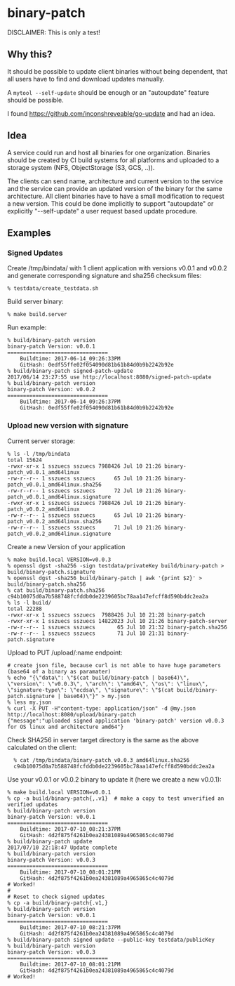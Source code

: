 # binary-patch

DISCLAIMER: This is only a test!

## Why this?

It should be possible to update client binaries without being
dependent, that all users have to find and download updates manually.

A `mytool --self-update` should be enough or an "autoupdate" feature
should be possible.

I found https://github.com/inconshreveable/go-update and
had an idea.

## Idea

A service could run and host all binaries for one organization.
Binaries should be created by CI build systems for all platforms and
uploaded to a storage system (NFS, ObjectStorage (S3, GCS, ..)).

The clients can send name, architecture and current version to the
service and the service can provide an updated version of the binary
for the same architecture. All client binaries have to have a small
modification to request a new version. This could be done implicitly
to support "autoupdate" or explicitly "--self-update" a user request
based update procedure.


## Examples

### Signed Updates

Create /tmp/bindata/ with 1 client application with versions v0.0.1
and v0.0.2 and generate corresponding signature and sha256 checksum
files:

    % testdata/create_testdata.sh

Build server binary:

    % make build.server

Run example:

    % build/binary-patch version
    binary-patch Version: v0.0.1
    ================================
        Buildtime: 2017-06-14_09:26:33PM
        GitHash: 0edf55ffe02f054090d81b61b84d0b9b2242b92e
    % build/binary-patch signed-patch-update
    2017/06/14 23:27:55 use http://localhost:8080/signed-patch-update
    % build/binary-patch version
    binary-patch Version: v0.0.2
    ================================
        Buildtime: 2017-06-14_09:26:37PM
        GitHash: 0edf55ffe02f054090d81b61b84d0b9b2242b92e

### Upload new version with signature

Current server storage:

    % ls -l /tmp/bindata
    total 15624
    -rwxr-xr-x 1 sszuecs sszuecs 7988426 Jul 10 21:26 binary-patch_v0.0.1_amd64linux
    -rw-r--r-- 1 sszuecs sszuecs      65 Jul 10 21:26 binary-patch_v0.0.1_amd64linux.sha256
    -rw-r--r-- 1 sszuecs sszuecs      72 Jul 10 21:26 binary-patch_v0.0.1_amd64linux.signature
    -rwxr-xr-x 1 sszuecs sszuecs 7988426 Jul 10 21:26 binary-patch_v0.0.2_amd64linux
    -rw-r--r-- 1 sszuecs sszuecs      65 Jul 10 21:26 binary-patch_v0.0.2_amd64linux.sha256
    -rw-r--r-- 1 sszuecs sszuecs      71 Jul 10 21:26 binary-patch_v0.0.2_amd64linux.signature

Create a new Version of your application

    % make build.local VERSION=v0.0.3
    % openssl dgst -sha256 -sign testdata/privateKey build/binary-patch > build/binary-patch.signature
    % openssl dgst -sha256 build/binary-patch | awk '{print $2}' > build/binary-patch.sha256
    % cat build/binary-patch.sha256
    c94b10075d0a7b588748fcfddb0de2239605bc78aa147efcff8d590bddc2ea2a
    % ls -l build/
    total 22288
    -rwxr-xr-x 1 sszuecs sszuecs  7988426 Jul 10 21:28 binary-patch
    -rwxr-xr-x 1 sszuecs sszuecs 14822023 Jul 10 21:26 binary-patch-server
    -rw-r--r-- 1 sszuecs sszuecs       65 Jul 10 21:32 binary-patch.sha256
    -rw-r--r-- 1 sszuecs sszuecs       71 Jul 10 21:31 binary-patch.signature

Upload to PUT /upload/:name endpoint:

    # create json file, because curl is not able to have huge parameters (base64 of a binary as paramater)
    % echo "{\"data\": \"$(cat build/binary-patch | base64)\", \"version\": \"v0.0.3\", \"arch\": \"amd64\", \"os\": \"linux\", \"signature-type\": \"ecdsa\", \"signature\": \"$(cat build/binary-patch.signature | base64)\"}" > my.json
    % less my.json
    % curl -X PUT -H"content-type: application/json" -d @my.json http://localhost:8080/upload/binary-patch
    {"message":"uploaded signed application 'binary-patch' version v0.0.3 for OS linux and architecture amd64"}

Check SHA256 in server target directory is the same as the above calculated on the client:

      % cat /tmp/bindata/binary-patch_v0.0.3_amd64linux.sha256
      c94b10075d0a7b588748fcfddb0de2239605bc78aa147efcff8d590bddc2ea2a

Use your v0.0.1 or v0.0.2 binary to update it (here we create a new v0.0.1):

    % make build.local VERSION=v0.0.1
    % cp -a build/binary-patch{,.v1}  # make a copy to test unverified an verified updates
    % build/binary-patch version
    binary-patch Version: v0.0.1
    ================================
        Buildtime: 2017-07-10_08:21:37PM
        GitHash: 4d2f875f4261b0ea24381089a4965865c4c4079d
    % build/binary-patch update
    2017/07/10 22:18:47 Update complete
    % build/binary-patch version
    binary-patch Version: v0.0.3
    ================================
        Buildtime: 2017-07-10_08:01:21PM
        GitHash: 4d2f875f4261b0ea24381089a4965865c4c4079d
    # Worked!
    #
    # Reset to check signed updates
    % cp -a build/binary-patch{.v1,}
    % build/binary-patch version
    binary-patch Version: v0.0.1
    ================================
        Buildtime: 2017-07-10_08:21:37PM
        GitHash: 4d2f875f4261b0ea24381089a4965865c4c4079d
    % build/binary-patch signed update --public-key testdata/publicKey
    % build/binary-patch version
    binary-patch Version: v0.0.3
    ================================
        Buildtime: 2017-07-10_08:01:21PM
        GitHash: 4d2f875f4261b0ea24381089a4965865c4c4079d
    # Worked!
